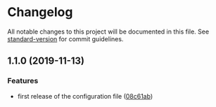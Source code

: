 # Changelog

All notable changes to this project will be documented in this file. See [standard-version](https://github.com/conventional-changelog/standard-version) for commit guidelines.

## 1.1.0 (2019-11-13)

### Features

-   first release of the configuration file ([08c61ab](https://github.com/msg-labs/prettier-config/commit/08c61abb407e4ad232703c65c8061f5207822443))
